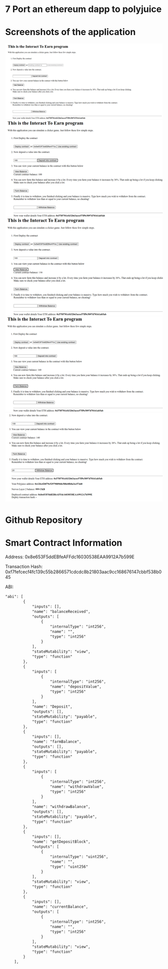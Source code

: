 # 7 Port an ethereum dapp to polyjuice

# Screenshots of the application

![](./ite.png)
![](./itedeposit.png)
![](./itefarm.png)
![](./itefarm2.png)
![](./itewithdraw.png)

# Github Repository 


# Smart Contract Information

Address: 0x8e653F5ddEBfeAFFdc16030538EAA9912A7b599E

Transaction Hash: 0xf7fefcecf4fc139c55b2866571cdcdc8b21803aac9cc168676147cbbf538b045

ABI:
```
"abi": [
        {
            "inputs": [],
            "name": "balanceReceived",
            "outputs": [
                {
                    "internalType": "int256",
                    "name": "",
                    "type": "int256"
                }
            ],
            "stateMutability": "view",
            "type": "function"
        },
        {
            "inputs": [
                {
                    "internalType": "int256",
                    "name": "depositValue",
                    "type": "int256"
                }
            ],
            "name": "Deposit",
            "outputs": [],
            "stateMutability": "payable",
            "type": "function"
        },
        {
            "inputs": [],
            "name": "farmBalance",
            "outputs": [],
            "stateMutability": "payable",
            "type": "function"
        },
        {
            "inputs": [
                {
                    "internalType": "int256",
                    "name": "withdrawValue",
                    "type": "int256"
                }
            ],
            "name": "withdrawBalance",
            "outputs": [],
            "stateMutability": "payable",
            "type": "function"
        },
        {
            "inputs": [],
            "name": "getDepositBlock",
            "outputs": [
                {
                    "internalType": "uint256",
                    "name": "",
                    "type": "uint256"
                }
            ],
            "stateMutability": "view",
            "type": "function"
        },
        {
            "inputs": [],
            "name": "currentBalance",
            "outputs": [
                {
                    "internalType": "int256",
                    "name": "",
                    "type": "int256"
                }
            ],
            "stateMutability": "view",
            "type": "function"
        }
    ],
```
